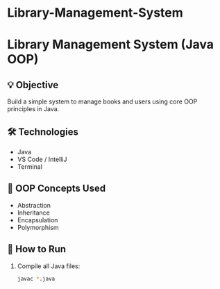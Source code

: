 # Library-Management-System

# Library Management System (Java OOP)

## 💡 Objective
Build a simple system to manage books and users using core OOP principles in Java.

## 🛠 Technologies
- Java
- VS Code / IntelliJ
- Terminal

## 🧱 OOP Concepts Used
- Abstraction
- Inheritance
- Encapsulation
- Polymorphism

## 🔧 How to Run
1. Compile all Java files:
   ```bash
   javac *.java

